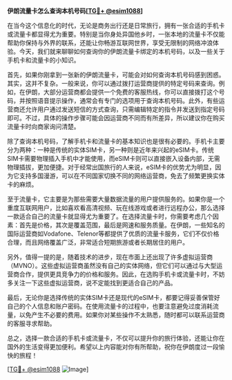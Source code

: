 **伊朗流量卡怎么查询本机号码[[TG💪+ @esim1088](https://t.me/s/esim1088)]**

在当今这个信息化的时代，无论是商务出行还是日常旅行，拥有一张合适的手机卡或流量卡都显得尤为重要。特别是当你身处异国他乡时，一张本地的流量卡不仅能帮助你保持与外界的联系，还能让你畅游互联网世界，享受无限制的网络冲浪体验。今天，我们就来聊聊如何查询你的伊朗流量卡绑定的本机号码，以及一些关于手机卡和流量卡的小知识。

首先，如果你刚拿到一张新的伊朗流量卡，可能会对如何查询本机号码感到困惑。其实，这并不复杂。一般来说，你可以通过拨打运营商提供的特定号码来查询。例如，在伊朗，大部分运营商都会提供一个免费的客服热线，你可以直接拨打这个号码，并按照语音提示操作，通常会有专门的选项用于查询本机号码。此外，有些运营商还允许用户通过发送短信的方式查询，只需编辑特定的指令并发送到指定号码即可。不过，具体的操作步骤可能会因运营商不同而有所差异，所以建议你在购买流量卡时向商家询问清楚。

除了查询本机号码，了解手机卡和流量卡的基本知识也是很有必要的。手机卡主要分为两种：一种是传统的实体SIM卡，另一种则是近年来兴起的eSIM卡。传统SIM卡需要物理插入手机中才能使用，而eSIM卡则可以直接嵌入设备内部，无需物理插拔，更加便捷。对于经常出国旅行的人来说，eSIM卡的优势尤为明显，因为它支持多国漫游，可以在不同国家切换不同的网络运营商，免去了频繁更换实体卡的麻烦。

至于流量卡，它主要是为那些需要大量数据流量的用户提供服务的。如果你是一个重度互联网用户，比如喜欢看高清视频、玩在线游戏或者进行远程办公，那么选择一款适合自己的流量卡就显得尤为重要了。在选择流量卡时，你需要考虑几个因素：首先是价格，其次是覆盖范围，最后是网速和服务质量。在伊朗，一些知名的国际运营商如Vodafone、Telenor等都提供了优质的流量卡服务，它们不仅价格合理，而且网络覆盖广泛，非常适合短期旅游或者长期居住的用户。

另外，值得一提的是，随着技术的进步，现在市面上还出现了许多虚拟运营商（MVNO）。这些虚拟运营商虽然没有自己的实体网络，但它们可以通过与大型运营商合作，提供更具竞争力的价格和服务。因此，在选购手机卡或流量卡时，不妨多关注一下这些虚拟运营商，说不定能找到更适合自己的产品。

最后，无论你是选择传统的实体SIM卡还是现代的eSIM卡，都要记得妥善保管好自己的个人信息和账户密码。在使用流量卡的过程中，也要注意避免过度消耗流量，以免产生不必要的费用。如果你对某些操作不太熟悉，随时都可以联系运营商的客服寻求帮助。

总之，选择一款合适的手机卡或流量卡，不仅可以提升你的旅行体验，还能让你在国外的生活变得更加便利。希望以上内容能对你有所帮助，祝你在伊朗度过一段愉快的旅程！

[[TG💪+ @esim1088](https://t.me/s/esim1088) ![Image](https://i.postimg.cc/4NQfJmqS/Snipaste-2025-05-13-00-14-12.png)]
